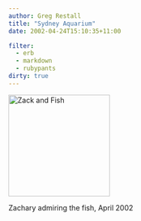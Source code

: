 ```yaml
---
author: Greg Restall
title: "Sydney Aquarium"
date: 2002-04-24T15:10:35+11:00

filter:
  - erb
  - markdown
  - rubypants
dirty: true
---
```


<img src="http://consequently.org/images/zackaquarium.jpg" width="200" height="200" alt="Zack and Fish" />
<p class="stamp">Zachary admiring the fish, April 2002</p>


